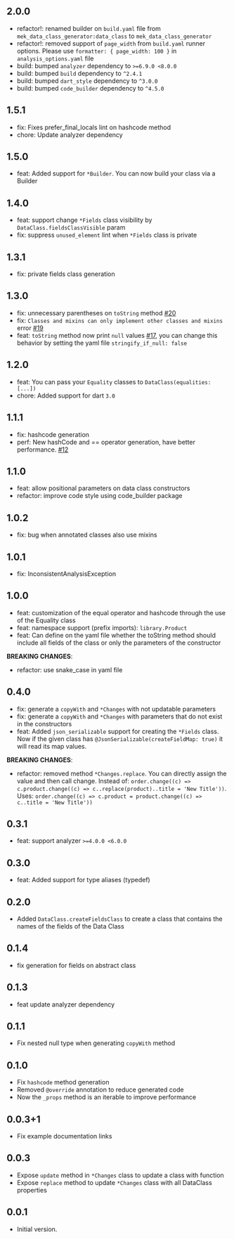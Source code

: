 
## 2.0.0
- refactor!: renamed builder on `build.yaml` file from `mek_data_class_generator:data_class` to `mek_data_class_generator`
- refactor!: removed support of `page_width` from `build.yaml` runner options. Please use `formatter: { page_width: 100 }`
  in `analysis_options.yaml` file
- build: bumped `analyzer` dependency to `>=6.9.0 <8.0.0`
- build: bumped `build` dependency to `^2.4.1`
- build: bumped `dart_style` dependency to `^3.0.0`
- build: bumped `code_builder` dependency to `^4.5.0`


## 1.5.1
- fix: Fixes prefer_final_locals lint on hashcode method
- chore: Update analyzer dependency

## 1.5.0
- feat: Added support for `*Builder`. You can now build your class via a Builder

## 1.4.0
- feat: support change `*Fields` class visibility by `DataClass.fieldsClassVisible` param
- fix: suppress `unused_element` lint when `*Fields` class is private

## 1.3.1
- fix: private fields class generation

## 1.3.0
- fix: unnecessary parentheses on `toString` method [#20](https://github.com/BreX900/data_class/issues/20)
- fix: `Classes and mixins can only implement other classes and mixins` error [#19](https://github.com/BreX900/data_class/issues/19)
- feat: `toString` method now print `null` values [#17](https://github.com/BreX900/data_class/issues/17), you can change this behavior by setting the yaml file `stringify_if_null: false`

## 1.2.0

- feat: You can pass your `Equality` classes to `DataClass(equalities: [...])`
- chore: Added support for dart `3.0`

## 1.1.1
- fix: hashcode generation
- perf: New hashCode and == operator generation, have better performance. [#12](https://github.com/BreX900/data_class/issues/12)

## 1.1.0
- feat: allow positional parameters on data class constructors
- refactor: improve code style using code_builder package

## 1.0.2
- fix: bug when annotated classes also use mixins

## 1.0.1
- fix: InconsistentAnalysisException

## 1.0.0
- feat: customization of the equal operator and hashcode through the use of the Equality class
- feat: namespace support (prefix imports): `library.Product`
- feat: Can define on the yaml file whether the toString method should include all fields of the class 
    or only the parameters of the constructor

**BREAKING CHANGES**:
- refactor: use snake_case in yaml file

## 0.4.0
- fix: generate a `copyWith` and `*Changes` with not updatable parameters
- fix: generate a `copyWith` and `*Changes` with parameters that do not exist in the constructors
- feat: Added `json_serializable` support for creating the `*Fields` class. Now if the given class has 
  `@JsonSerializable(createFieldMap: true)` it will read its map values.

**BREAKING CHANGES**:
- refactor: removed method `*Changes.replace`. You can directly assign the value and then call change.
  Instead of: `order.change((c) => c.product.change((c) => c..replace(product)..title = 'New Title'))`.
  Uses: `order.change((c) => c.product = product.change((c) => c..title = 'New Title'))`

## 0.3.1
- feat: support analyzer `>=4.0.0 <6.0.0`

## 0.3.0
- feat: Added support for type aliases (typedef)

## 0.2.0
- Added `DataClass.createFieldsClass` to create a class that contains the names of the fields of the Data Class

## 0.1.4
- fix generation for fields on abstract class

## 0.1.3
- feat update analyzer dependency

## 0.1.1
- Fix nested null type when generating `copyWith` method

## 0.1.0
- Fix `hashcode` method generation
- Removed `@override` annotation to reduce generated code
- Now the `_props` method is an iterable to improve performance

## 0.0.3+1
- Fix example documentation links

## 0.0.3
- Expose `update` method in `*Changes` class to update a class with function
- Expose `replace` method to update `*Changes` class with all DataClass properties

## 0.0.1
- Initial version.
